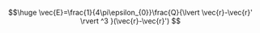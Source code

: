 $$\huge
\vec{E}=\frac{1}{4\pi\epsilon_{0}}\frac{Q}{\lvert \vec{r}-\vec{r}' \rvert ^3 }(\vec{r}-\vec{r}')
$$